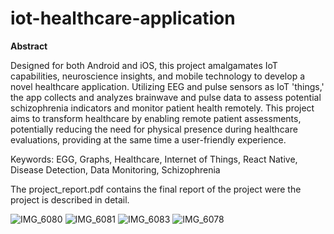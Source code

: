 # iot-healthcare-application

**Abstract**

Designed for both Android and iOS, this project amalgamates IoT capabilities, neuroscience insights, and mobile technology to develop a novel healthcare application. Utilizing EEG and pulse sensors as IoT 'things,' the app collects and analyzes brainwave and pulse data to assess potential schizophrenia indicators and monitor patient health remotely. This project aims to transform healthcare by enabling remote patient assessments, potentially reducing the need for physical presence during healthcare evaluations, providing at the same time a user-friendly experience.

Keywords: EGG, Graphs, Healthcare, Internet of Things, React Native, Disease Detection, Data Monitoring, Schizophrenia


The project_report.pdf contains the final report of the project were the project is described in detail.


![IMG_6080](https://github.com/ioannisCC/iot-healthcare-application/assets/98465741/614661ae-ca86-422a-94fc-95720e4aa854)
![IMG_6081](https://github.com/ioannisCC/iot-healthcare-application/assets/98465741/c4dd9abc-f996-4067-9606-16833d181cd5)
![IMG_6083](https://github.com/ioannisCC/iot-healthcare-application/assets/98465741/916546ff-89e4-4dad-bf92-3615d3870a77)
![IMG_6078](https://github.com/ioannisCC/iot-healthcare-application/assets/98465741/e6e0aead-ff5d-4106-a777-72752578c8c5)
